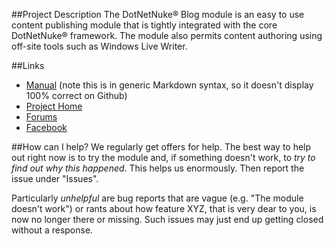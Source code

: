 ##Project Description
The DotNetNuke® Blog module is an easy to use content publishing module that is tightly integrated with the core DotNetNuke® framework. The module also permits content authoring using off-site tools such as Windows Live Writer.

##Links
- [Manual](_Documentation/Manual.md) (note this is in generic Markdown syntax, so it doesn't display 100% correct on Github)
- [Project Home](http://www.dnnblog.org)
- [Forums](http://www.dotnetnuke.com/Community/Forums/tabid/795/forumid/92/scope/threads/Default.aspx)
- [Facebook](http://www.facebook.com/DNNBlog)

##How can I help?
We regularly get offers for help. The best way to help out right now is to try the module and, if something doesn't work, to *try to find out why this happened*. This helps us enormously. Then report the issue under "Issues".

Particularly _unhelpful_ are bug reports that are vague (e.g. "The module doesn't work") or rants about how feature XYZ, that is very dear to you, is now no longer there or missing. Such issues may just end up getting closed without a response.
